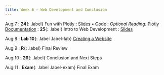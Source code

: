 ```yaml
---
title: Week 6 — Web Development and Conclusion
---
```


Aug 7
: **24**{: .label} Fun with Plotly
  : [Slides](https://docs.google.com/presentation/d/1vm-tU-27NUchYEkSM7K8m1ObQ4ymxhOzzNhs4rOQvaA/edit?usp=sharing) &#8226; [Code](https://datahub.berkeley.edu/hub/user-redirect/git-pull?repo=https%3A%2F%2Fgithub.com%2Fdata-6-berkeley%2Fmaterials-su23&branch=main&urlpath=tree%2Fmaterials-su23%2Flectures%2Flec24%2Flec24.ipynb)
: *Optional Reading:* [Plotly Documentation](https://plotly.com/python/plotly-express/)
: **25**{: .label} Intro to Web Development
  : [Slides](https://docs.google.com/presentation/d/1EnsxeHPhOi20m8lObSgP4DKhM_6DRyDyHOmmqlF3iq8/edit?usp=sharing)
  

Aug 8
: **Lab 10**{: .label .label-lab} [Creating a Website](https://data6.org/su23/website/)

Aug 9
: **R**{: .label} Final Review
  <!--: [Slides](#) &#8226; [Code](#) &#8226; [Blank Code](#)-->

Aug 10
: **26**{: .label} Conclusion and Next Steps
  <!--: [Slides](#) &#8226; [Code](#) &#8226; [Blank Code](#)-->

Aug 11
: **Exam**{: .label .label-exam} Final Exam

